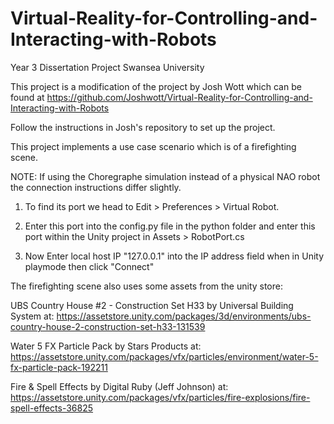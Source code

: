 # Virtual-Reality-for-Controlling-and-Interacting-with-Robots
Year 3 Dissertation Project Swansea University

This project is a modification of the project by Josh Wott which can be found at https://github.com/Joshwott/Virtual-Reality-for-Controlling-and-Interacting-with-Robots

Follow the instructions in Josh's repository to set up the project.

This project implements a use case scenario which is of a firefighting scene.

NOTE: If using the Choregraphe simulation instead of a physical NAO robot the connection instructions differ slightly.

1. To find its port we head to Edit > Preferences > Virtual Robot. 
	
2. Enter this port into the config.py file in the python folder and enter this port within the Unity project in Assets > RobotPort.cs

3. Now Enter local host IP "127.0.0.1" into the IP address field when in Unity playmode then click "Connect"

The firefighting scene also uses some assets from the unity store:

UBS Country House #2 - Construction Set H33 by Universal Building System at: https://assetstore.unity.com/packages/3d/environments/ubs-country-house-2-construction-set-h33-131539

Water 5 FX Particle Pack by Stars Products at: https://assetstore.unity.com/packages/vfx/particles/environment/water-5-fx-particle-pack-192211

Fire & Spell Effects by Digital Ruby (Jeff Johnson) at: https://assetstore.unity.com/packages/vfx/particles/fire-explosions/fire-spell-effects-36825